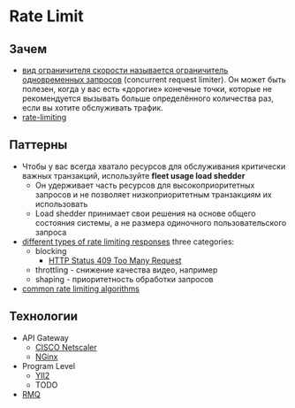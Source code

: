 # Rate Limit

## Зачем

- [вид ограничителя скорости называется ограничитель одновременных запросов](https://learn.microsoft.com/ru-ru/dotnet/architecture/microservices/implement-resilient-applications/partial-failure-strategies) (concurrent request limiter). Он может быть полезен, когда у вас есть «дорогие» конечные точки, которые не рекомендуется вызывать больше определённого количества раз, если вы хотите обслуживать трафик.
- [rate-limiting](https://docs.microsoft.com/ru-ru/azure/architecture/patterns/rate-limiting-pattern)

## Паттерны

- Чтобы у вас всегда хватало ресурсов для обслуживания критически важных транзакций, используйте __fleet usage load shedder__
  - Он удерживает часть ресурсов для высокоприоритетных запросов и не позволяет низкоприоритетным транзакциям их использовать
  - Load shedder принимает свои решения на основе общего состояния системы, а не размера одиночного пользовательского запроса
- [different types of rate limiting responses](https://blog.bytebytego.com/p/rate-limiting-fundamentals) three categories: 
  - blocking
    - [HTTP Status 409 Too Many Request](https://github.com/microsoft/api-guidelines/blob/vNext/Guidelines.md#142-return-codes-429-vs-503)
  - throttling - снижение качества видео, например
  - shaping - приоритетность обработки запросов
- [common rate limiting algorithms](https://blog.bytebytego.com/p/rate-limiting-fundamentals)

## Технологии

- API Gateway
  - [CISCO Netscaler](../../../technology/middleware/proxy/proxy.netscaler.md)
  - [NGinx](https://www.nginx.com/blog/microservices-march-protect-kubernetes-apis-with-rate-limiting/)
- Program Level
  - [YII2](../../../technology/framework/yii2.md)
  - TODO
- [RMQ](../../../technology/middleware/messagebus/rmq/rmq.failure.md)
  